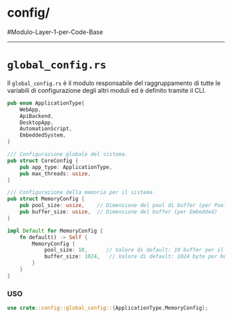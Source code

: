 # config/

#Modulo-Layer-1-per-Code-Base 

---

# `global_config.rs`

Il `global_config.rs` è il modulo responsabile del raggruppamento di tutte le variabili di configurazione degli altri moduli ed è definito tramite il CLI.

```Rust
pub enum ApplicationType{
	WebApp,
	ApiBackend,
	DesktopApp,
	AutomationScript,
	EmbeddedSystem,
}

/// Configurazione globale del sistema.
pub struct CoreConfig {
    pub app_type: ApplicationType,
    pub max_threads: usize,
}

/// Configurazione della memoria per il sistema.
pub struct MemoryConfig {
    pub pool_size: usize,    // Dimensione del pool di buffer (per PoolBased)
    pub buffer_size: usize,  // Dimensione del buffer (per Embedded)
}

impl Default for MemoryConfig {
    fn default() -> Self {
        MemoryConfig {
            pool_size: 10,      // Valore di default: 10 buffer per il pool
            buffer_size: 1024,   // Valore di default: 1024 byte per buffer
        }
    }
}
```

### USO

```Rust
use crate::config::global_config::{ApplicationType,MemoryConfig};
```
